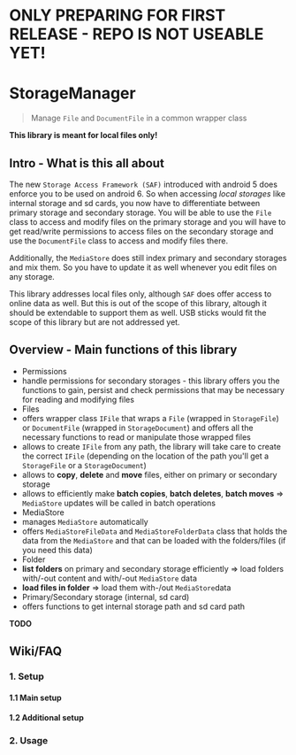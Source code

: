 # ONLY PREPARING FOR FIRST RELEASE - REPO IS NOT USEABLE YET!

# StorageManager
> Manage `File` and `DocumentFile` in a common wrapper class

**This library is meant for local files only!** 

## Intro - What is this all about

The new `Storage Access Framework (SAF)` introduced with android 5 does enforce you to be used on android 6. So when accessing *local storages* like internal storage and sd cards, you now have to differentiate between primary storage and secondary storage. You will be able to use the `File` class to access and modify files on the primary storage and you will have to get read/write permissions to access files on the secondary storage and use the `DocumentFile` class to access and modify files there.

Additionally, the `MediaStore` does still index primary and secondary storages and mix them. So you have to update it as well whenever you edit files on any storage.

This library addresses local files only, although `SAF` does offer access to online data as well. But this is out of the scope of this library, altough it should be extendable to support them as well. USB sticks would fit the scope of this library but are not addressed yet.

## Overview - Main functions of this library

* Permissions
 * handle permissions for secondary storages - this library offers you the functions to gain, persist and check permissions that may be necessary for reading and modifying files
* Files
 * offers wrapper class `IFile` that wraps a `File` (wrapped in `StorageFile`) or `DocumentFile` (wrapped in `StorageDocument`) and offers all the necessary functions to read or manipulate those wrapped files
 * allows to create `IFile` from any path, the library will take care to create the correct `IFile` (depending on the location of the path you'll get a `StorageFile` or a `StorageDocument`)
 * allows to **copy**, **delete** and **move**  files, either on primary or secondary storage
 * allows to efficiently make **batch copies**, **batch deletes**, **batch moves** => `MediaStore` updates will be called in batch operations
* MediaStore
 * manages `MediaStore` automatically
 * offers `MediaStoreFileData` and `MediaStoreFolderData` class that holds the data from the `MediaStore` and that can be loaded with the folders/files (if you need this data)
* Folder
 * **list folders** on primary and secondary storage efficiently => load folders with/-out content and with/-out `MediaStore` data 
 * **load files in folder** => load them with-/out `MediaStore`data
* Primary/Secondary storage (internal, sd card) 
 * offers functions to get internal storage path and sd card path

**TODO**

## Wiki/FAQ

### 1. Setup

#### 1.1 Main setup

#### 1.2 Additional setup

### 2. Usage
